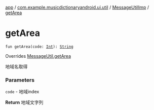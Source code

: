 [app](../../index.md) / [com.example.musicdictionaryandroid.ui.util](../index.md) / [MessageUtilImp](index.md) / [getArea](./get-area.md)

# getArea

`fun getArea(code: `[`Int`](https://kotlinlang.org/api/latest/jvm/stdlib/kotlin/-int/index.html)`): `[`String`](https://kotlinlang.org/api/latest/jvm/stdlib/kotlin/-string/index.html)

Overrides [MessageUtil.getArea](../-message-util/get-area.md)

地域名取得

### Parameters

`code` - 地域index

**Return**
地域文字列

